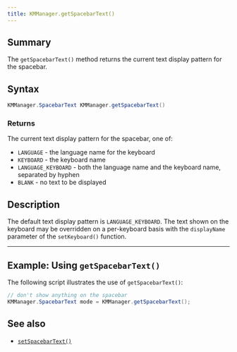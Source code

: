 ```yaml
---
title: KMManager.getSpacebarText()
---
```


## Summary

The `getSpacebarText()` method returns the current text display pattern for the
spacebar.

## Syntax

```java
KMManager.SpacebarText KMManager.getSpacebarText()
```

### Returns

The current text display pattern for the spacebar, one of:

  * `LANGUAGE` - the language name for the keyboard
  * `KEYBOARD` - the keyboard name
  * `LANGUAGE_KEYBOARD` - both the language name and the keyboard name,
    separated by hyphen
  * `BLANK` - no text to be displayed

## Description

The default text display pattern is `LANGUAGE_KEYBOARD`. The text shown on the
keyboard may be overridden on a per-keyboard basis with the `displayName`
parameter of the `setKeyboard()` function.

---

## Example: Using `getSpacebarText()`

The following script illustrates the use of `getSpacebarText()`:

```java
// don't show anything on the spacebar
KMManager.SpacebarText mode = KMManager.getSpacebarText();
```

## See also

* [`setSpacebarText()`](setSpacebarText)
